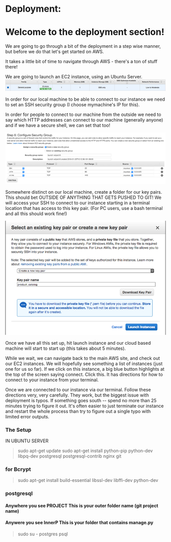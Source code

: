 # Deployment:

# Welcome to the deployment section!

We are going to go through a bit of the deployment in a step wise manner, but before we do that let's get started on AWS.

It takes a little bit of time to navigate through AWS - there's a ton of stuff there!  

We are going to launch an EC2 instance, using an Ubuntu Server.
![InstanceType](/instance-type.png "Courses")

In order for our local machine to be able to connect to our instance we need to set an SSH security group (I choose mymachine's IP for this).

In order for people to connect to our machine from the outside we need to say which HTTP addresses can connect to our machine (generally anyone) and if we have a secure shell, we can set that too!

![SecurityGroup](/Securitygroup.png "Courses")

Somewhere distinct on our local machine, create a folder for our key pairs.  This should bet OUTSIDE OF ANYTHING THAT GETS PUSHED TO GIT!  We will access your SSH to connect to our instance starting in a terminal location that has access to this key pair.  (For PC users, use a bash terminal and all this should work fine!)

![KeyPair](/key-pair.png "Courses")

Once we have all this set up, hit launch instance and our cloud based machine will start to start up (this takes about 5 minutes).

While we wait, we can navigate back to the main AWS site, and check out our EC2 instances.  We will hopefully see something a list of instances (just one for us so far).  If we click on this instance, a big blue button highlights at the top of the screen saying connect.  Click this.  It has directions for how to connect to your instance from your terminal.


Once we are connected to our instance via our terminal.  Follow these directions very, very carefully.  They work, but the biggest issue with deployment is typos.  If something goes south -- spend no more than 25 minutes trying to figure it out.  It's often easier to just terminate our instance and restart the whole process than try to figure out a single typo with limited error outputs.

### The Setup
IN UBUNTU SERVER
> sudo apt-get update
> sudo apt-get install python-pip python-dev libpq-dev postgresql postgresql-contrib nginx git
### for Bcrypt
> sudo apt-get install build-essential libssl-dev libffi-dev python-dev

### postgresql
#### Anywhere you see **PROJECT** This is your outer folder name (git project name)
#### Anywere you see **InnerP** This is your folder that contains manage.py
> sudo su - postgres
> psql

>
